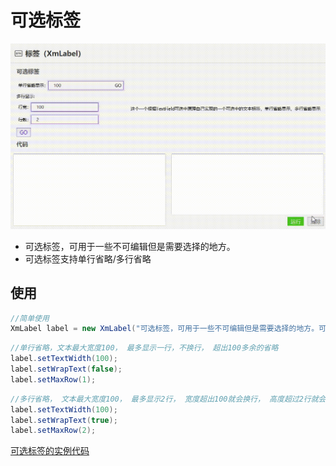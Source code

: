 # 可选标签

![label](../images/label.gif)



- 可选标签，可用于一些不可编辑但是需要选择的地方。
- 可选标签支持单行省略/多行省略



## 使用

```java
//简单使用
XmLabel label = new XmLabel("可选标签，可用于一些不可编辑但是需要选择的地方。可选标签支持单行省略/多行省略");
```

```java
//单行省略，文本最大宽度100， 最多显示一行，不换行， 超出100多余的省略
label.setTextWidth(100); 
label.setWrapText(false);
label.setMaxRow(1);
```



```java
//多行省略， 文本最大宽度100， 最多显示2行， 宽度超出100就会换行， 高度超过2行就会省略
label.setTextWidth(100);
label.setWrapText(true);
label.setMaxRow(2);
```



[可选标签的实例代码](../../Example/src/main/java/com/xm2013/example/example/page/LabelPage.java)




